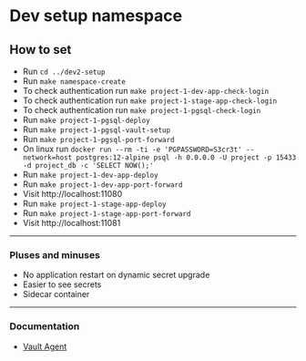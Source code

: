 # Dev setup namespace

## How to set
- Run `cd ../dev2-setup`
- Run `make namespace-create`
- To check authentication run `make project-1-dev-app-check-login`
- To check authentication run `make project-1-stage-app-check-login`
- To check authentication run `make project-1-pgsql-check-login`
- Run `make project-1-pgsql-deploy`
- Run `make project-1-pgsql-vault-setup`
- Run `make project-1-pgsql-port-forward`
  <!-- Docker can't connect on mac, may be on Windows too -->
- On linux run `docker run --rm -ti -e 'PGPASSWORD=S3cr3t' --network=host postgres:12-alpine psql -h 0.0.0.0 -U project -p 15433 -d project_db -c 'SELECT NOW();'`
- Run `make project-1-dev-app-deploy`
- Run `make project-1-dev-app-port-forward`
- Visit http://localhost:11080
- Run `make project-1-stage-app-deploy`
- Run `make project-1-stage-app-port-forward`
- Visit http://localhost:11081

---

### Pluses and minuses

- No application restart on dynamic secret upgrade
- Easier to see secrets
- Sidecar container

---

### Documentation

- [Vault Agent](https://learn.hashicorp.com/tutorials/vault/agent-kubernetes)